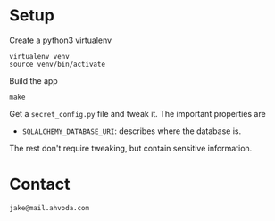 Setup
=====

Create a python3 virtualenv

    virtualenv venv
    source venv/bin/activate

Build the app

    make

Get a `secret_config.py` file and tweak it. The important properties are

* `SQLALCHEMY_DATABASE_URI`: describes where the database is.

The rest don't require tweaking, but contain sensitive information.

Contact
=======

    jake@mail.ahvoda.com
